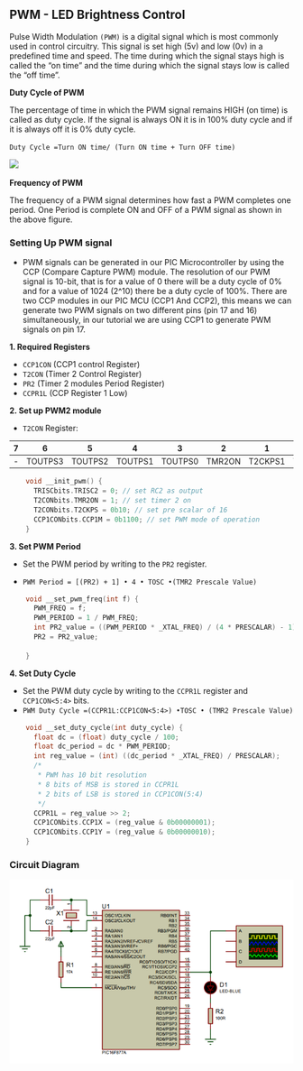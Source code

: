 ## PWM - LED Brightness Control
Pulse Width Modulation `(PWM)` is a digital signal which is most commonly used in control circuitry. This signal is set high (5v) and low (0v) in a predefined time and speed. The time during which the signal stays high is called the “on time” and the time during which the signal stays low is called the “off time”.

**Duty Cycle of PWM**

The percentage of time in which the PWM signal remains HIGH (on time) is called as duty cycle. If the signal is always ON it is in 100% duty cycle and if it is always off it is 0% duty cycle.

  `Duty Cycle =Turn ON time/ (Turn ON time + Turn OFF time)`

![](https://circuitdigest.com/sites/default/files/inlineimages/pulse-width-modulation-duty-cycle.gif)

**Frequency of PWM**

The frequency of a PWM signal determines how fast a PWM completes one period. One Period is complete ON and OFF of a PWM signal as shown in the above figure.

### Setting Up PWM signal
- PWM signals can be generated in our PIC Microcontroller by using the CCP (Compare Capture PWM) module. The resolution of our PWM signal is 10-bit, that is for a value of 0  there will be a duty cycle of 0% and for a value of 1024 (2^10) there be a duty cycle of 100%. There are two CCP modules in our PIC MCU (CCP1 And CCP2), this means we can generate two PWM signals on two different pins (pin 17 and 16) simultaneously, in our tutorial we are using CCP1 to generate PWM signals on pin 17.

**1. Required Registers**

- `CCP1CON`  (CCP1 control Register)
- `T2CON` (Timer 2 Control Register)
- `PR2`  (Timer 2 modules Period Register)
- `CCPR1L` (CCP Register 1 Low)

**2. Set up PWM2 module**

- `T2CON` Register:

 |   7   |   6   |   5   |   4   |   3   |   2   |   1   |   0   |
 |-------|-------|-------|-------|-------|-------|-------|-------|
 |   -   |TOUTPS3|TOUTPS2|TOUTPS1|TOUTPS0|TMR2ON |T2CKPS1|T2CKPS0|
 
```c
    void __init_pwm() {
      TRISCbits.TRISC2 = 0; // set RC2 as output
      T2CONbits.TMR2ON = 1; // set timer 2 on
      T2CONbits.T2CKPS = 0b10; // set pre scalar of 16
      CCP1CONbits.CCP1M = 0b1100; // set PWM mode of operation
    }
```

**3. Set PWM Period**

- Set the PWM period by writing to the `PR2` register.

- `PWM Period = [(PR2) + 1] • 4 • TOSC •(TMR2 Prescale Value)`

```c
    void __set_pwm_freq(int f) {
      PWM_FREQ = f;
      PWM_PERIOD = 1 / PWM_FREQ;
      int PR2_value = ((PWM_PERIOD * _XTAL_FREQ) / (4 * PRESCALAR) - 1);
      PR2 = PR2_value;
    
    }
```

**4. Set Duty Cycle**

- Set the PWM duty cycle by writing to the `CCPR1L` register and `CCP1CON<5:4>` bits.
- `PWM Duty Cycle =(CCPR1L:CCP1CON<5:4>) •TOSC • (TMR2 Prescale Value)`

```c
    void __set_duty_cycle(int duty_cycle) {
      float dc = (float) duty_cycle / 100;
      float dc_period = dc * PWM_PERIOD; 
      int reg_value = (int) ((dc_period * _XTAL_FREQ) / PRESCALAR);
      /*
       * PWM has 10 bit resolution
       * 8 bits of MSB is stored in CCPR1L
       * 2 bits of LSB is stored in CCP1CON(5:4)
       */
      CCPR1L = reg_value >> 2; 
      CCP1CONbits.CCP1X = (reg_value & 0b00000001);
      CCP1CONbits.CCP1Y = (reg_value & 0b00000010);
    }
```

### Circuit Diagram
<img src="diagram.PNG" width="800"/> 
